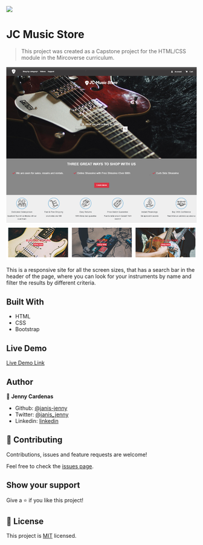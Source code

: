 ![](https://img.shields.io/badge/Microverse-blueviolet)

# JC Music Store

> This project was created as a Capstone project for the HTML/CSS module in the Mircoverse curriculum.

![screenshot](./images/Screenshot.png)

This is a responsive site for all the screen sizes, that has a search bar in the header of the page, where you can look for your instruments by name and filter the results by different criteria. 

## Built With

- HTML
- CSS
- Bootstrap

## Live Demo

[Live Demo Link](https://raw.githack.com/janis-jenny/JC-Music-Store/JCStore/index.html)

## Author

👤 **Jenny Cardenas**

- Github: [@janis-jenny](https://github.com/janis-jenny)
- Twitter: [@janis_jenny](https://twitter.com/janis_jenny)
- Linkedin: [linkedin](https://www.linkedin.com/in/paolajenny)

## 🤝 Contributing

Contributions, issues and feature requests are welcome!

Feel free to check the [issues page](https://github.com/janis-jenny/The-Next-Web-Clone-Page/issues).

## Show your support

Give a ⭐️ if you like this project!

## 📝 License

This project is [MIT](https://opensource.org/licenses/MIT) licensed.
